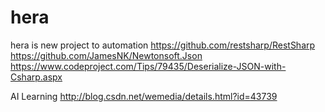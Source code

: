 # hera
hera is new project to automation
https://github.com/restsharp/RestSharp
https://github.com/JamesNK/Newtonsoft.Json
https://www.codeproject.com/Tips/79435/Deserialize-JSON-with-Csharp.aspx

AI Learning
http://blog.csdn.net/wemedia/details.html?id=43739
